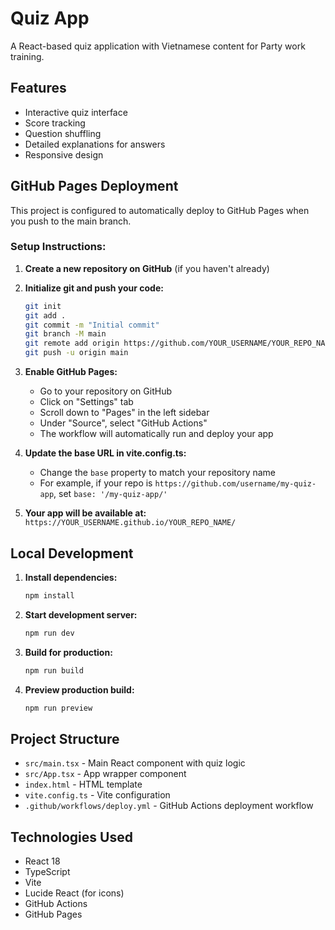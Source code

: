 # Quiz App

A React-based quiz application with Vietnamese content for Party work training.

## Features

- Interactive quiz interface
- Score tracking
- Question shuffling
- Detailed explanations for answers
- Responsive design

## GitHub Pages Deployment

This project is configured to automatically deploy to GitHub Pages when you push to the main branch.

### Setup Instructions:

1. **Create a new repository on GitHub** (if you haven't already)
2. **Initialize git and push your code:**
   ```bash
   git init
   git add .
   git commit -m "Initial commit"
   git branch -M main
   git remote add origin https://github.com/YOUR_USERNAME/YOUR_REPO_NAME.git
   git push -u origin main
   ```

3. **Enable GitHub Pages:**
   - Go to your repository on GitHub
   - Click on "Settings" tab
   - Scroll down to "Pages" in the left sidebar
   - Under "Source", select "GitHub Actions"
   - The workflow will automatically run and deploy your app

4. **Update the base URL in vite.config.ts:**
   - Change the `base` property to match your repository name
   - For example, if your repo is `https://github.com/username/my-quiz-app`, set `base: '/my-quiz-app/'`

5. **Your app will be available at:**
   `https://YOUR_USERNAME.github.io/YOUR_REPO_NAME/`

## Local Development

1. **Install dependencies:**
   ```bash
   npm install
   ```

2. **Start development server:**
   ```bash
   npm run dev
   ```

3. **Build for production:**
   ```bash
   npm run build
   ```

4. **Preview production build:**
   ```bash
   npm run preview
   ```

## Project Structure

- `src/main.tsx` - Main React component with quiz logic
- `src/App.tsx` - App wrapper component
- `index.html` - HTML template
- `vite.config.ts` - Vite configuration
- `.github/workflows/deploy.yml` - GitHub Actions deployment workflow

## Technologies Used

- React 18
- TypeScript
- Vite
- Lucide React (for icons)
- GitHub Actions
- GitHub Pages
